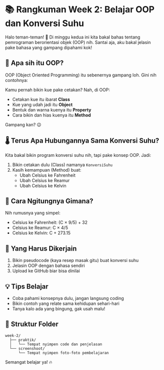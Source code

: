 # 📚 Rangkuman Week 2: Belajar OOP dan Konversi Suhu

Halo teman-teman! 👋 Di minggu kedua ini kita bakal bahas tentang pemrograman berorientasi objek (OOP) nih. Santai aja, aku bakal jelasin pake bahasa yang gampang dipahami kok!

## 🤔 Apa sih itu OOP?

OOP (Object Oriented Programming) itu sebenernya gampang loh. Gini nih contohnya:

Kamu pernah bikin kue pake cetakan? Nah, di OOP:

- Cetakan kue itu ibarat **Class**
- Kue yang udah jadi itu **Object**
- Bentuk dan warna kuenya itu **Property**
- Cara bikin dan hias kuenya itu **Method**

Gampang kan? 😉

## 🌡️ Terus Apa Hubungannya Sama Konversi Suhu?

Kita bakal bikin program konversi suhu nih, tapi pake konsep OOP. Jadi:

1. Bikin cetakan dulu (Class) namanya `KonversiSuhu`
2. Kasih kemampuan (Method) buat:
   - Ubah Celsius ke Fahrenheit
   - Ubah Celsius ke Reamur
   - Ubah Celsius ke Kelvin

## 📝 Cara Ngitungnya Gimana?

Nih rumusnya yang simpel:

- Celsius ke Fahrenheit: (C × 9/5) + 32
- Celsius ke Reamur: C × 4/5
- Celsius ke Kelvin: C + 273.15

## 🎯 Yang Harus Dikerjain

1. Bikin pseudocode (kaya resep masak gitu) buat konversi suhu
2. Jelasin OOP dengan bahasa sendiri
3. Upload ke GitHub biar bisa dinilai

## 💡 Tips Belajar

- Coba pahami konsepnya dulu, jangan langsung coding
- Bikin contoh yang relate sama kehidupan sehari-hari
- Tanya kalo ada yang bingung, gak usah malu!

## 📂 Struktur Folder

```
week-2/
  ├── praktik/
  │   └── Tempat nyimpen code dan penjelasan
  └── screenshoot/
      └── Tempat nyimpen foto-foto pembelajaran
```

Semangat belajar ya! 🔥
